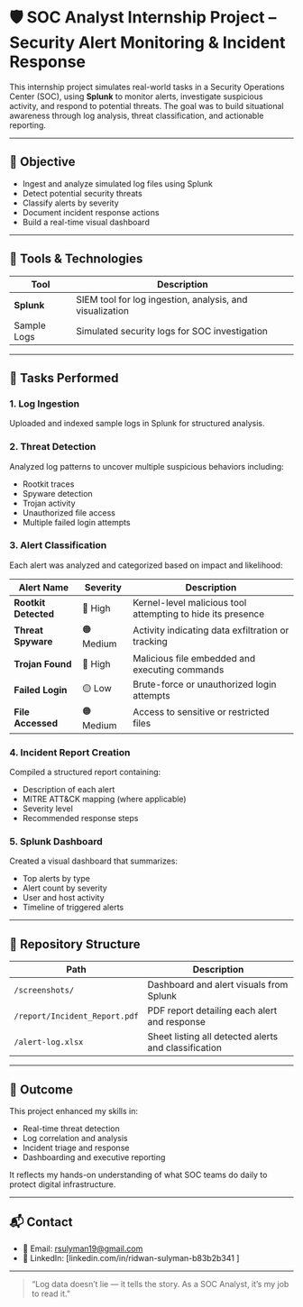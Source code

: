 # 🛡️ SOC Analyst Internship Project – Security Alert Monitoring & Incident Response

This internship project simulates real-world tasks in a Security Operations Center (SOC), using **Splunk** to monitor alerts, investigate suspicious activity, and respond to potential threats. The goal was to build situational awareness through log analysis, threat classification, and actionable reporting.

---

## 🎯 Objective

- Ingest and analyze simulated log files using Splunk  
- Detect potential security threats  
- Classify alerts by severity  
- Document incident response actions  
- Build a real-time visual dashboard

---

## 🧰 Tools & Technologies

| Tool        | Description                                      |
|-------------|--------------------------------------------------|
| **Splunk**  | SIEM tool for log ingestion, analysis, and visualization |
| Sample Logs | Simulated security logs for SOC investigation     |

---

## 🧪 Tasks Performed

### 1. **Log Ingestion**
Uploaded and indexed sample logs in Splunk for structured analysis.

### 2. **Threat Detection**
Analyzed log patterns to uncover multiple suspicious behaviors including:

- Rootkit traces  
- Spyware detection  
- Trojan activity  
- Unauthorized file access  
- Multiple failed login attempts

### 3. **Alert Classification**
Each alert was analyzed and categorized based on impact and likelihood:

| Alert Name           | Severity | Description                                    |
|----------------------|----------|------------------------------------------------|
| **Rootkit Detected** | 🔴 High  | Kernel-level malicious tool attempting to hide its presence |
| **Threat Spyware**   | 🟠 Medium| Activity indicating data exfiltration or tracking |
| **Trojan Found**     | 🔴 High  | Malicious file embedded and executing commands |
| **Failed Login**     | 🟡 Low   | Brute-force or unauthorized login attempts     |
| **File Accessed**    | 🟠 Medium| Access to sensitive or restricted files        |

### 4. **Incident Report Creation**
Compiled a structured report containing:
- Description of each alert  
- MITRE ATT&CK mapping (where applicable)  
- Severity level  
- Recommended response steps

### 5. **Splunk Dashboard**
Created a visual dashboard that summarizes:
- Top alerts by type  
- Alert count by severity  
- User and host activity  
- Timeline of triggered alerts

---

## 📂 Repository Structure

| Path                      | Description                                 |
|---------------------------|---------------------------------------------|
| `/screenshots/`           | Dashboard and alert visuals from Splunk     |
| `/report/Incident_Report.pdf` | PDF report detailing each alert and response |
| `/alert-log.xlsx`         | Sheet listing all detected alerts and classification |

---

## 🚀 Outcome

This project enhanced my skills in:

- Real-time threat detection  
- Log correlation and analysis  
- Incident triage and response  
- Dashboarding and executive reporting  

It reflects my hands-on understanding of what SOC teams do daily to protect digital infrastructure.

---

## 📬 Contact

- 📧 Email: [rsulyman19@gmail.com](mailto:rsulyman19@gmail.com)  
- 🔗 LinkedIn: [linkedin.com/in/ridwan-sulyman-b83b2b341 ]

---

> “Log data doesn’t lie — it tells the story. As a SOC Analyst, it’s my job to read it.”
